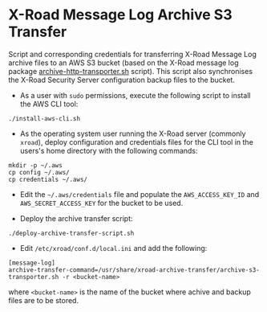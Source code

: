 # X-Road Message Log Archive S3 Transfer

Script and corresponding credentials for transferring X-Road Message Log archive files to an AWS S3 bucket (based on the X-Road message log package [archive-http-transporter.sh](https://github.com/nordic-institute/X-Road/blob/develop/src/addons/messagelog/scripts/archive-http-transporter.sh) script).  This script also synchronises the X-Road Security Server configuration backup files to the bucket.

- As a user with `sudo` permissions, execute the following script to install the AWS CLI tool:
```
./install-aws-cli.sh
```

- As the operating system user running the X-Road server (commonly `xroad`), deploy configuration and credentials files for the CLI tool in the users's home directory with the following commands:
```
mkdir -p ~/.aws
cp config ~/.aws/
cp credentials ~/.aws/
```

- Edit the `~/.aws/credentials` file and populate the `AWS_ACCESS_KEY_ID` and `AWS_SECRET_ACCESS_KEY` for the bucket to be used.

- Deploy the archive transfer script:
```
./deploy-archive-transfer-script.sh
```

- Edit `/etc/xroad/conf.d/local.ini` and add the following:
```
[message-log]
archive-transfer-command=/usr/share/xroad-archive-transfer/archive-s3-transporter.sh -r <bucket-name>
```

  where `<bucket-name>` is the name of the bucket where achive and backup files are to be stored.
